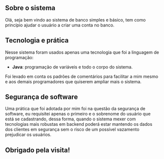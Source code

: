 ## Sobre o sistema

Olá, seja bem vindo ao sistema de banco simples e básico, tem como princípio ajudar o usuário a criar uma conta no banco. 

## Tecnologia e prática

Nesse sistema foram usados apenas uma tecnologia que foi a linguagem de programação:

- **Java**: programação de variáveis e todo o corpo do sistema.

Foi levado em conta os padrões de comentários para facilitar a mim mesmo e aos demais programadores que quiserem ampliar mais o sistema. 

## Segurança de software

Uma prática que foi adotada por mim foi na questão da segurança de software, eu requisitei apenas o primeiro e o sobrenome do usuário que está se cadastrando, dessa forma, quando o sistema mexer com tecnologias mais robustas em backend poderá estar mantendo os dados dos clientes em segurança sem o risco de um possível vazamento prejudicar os usuários.

## Obrigado pela visita!